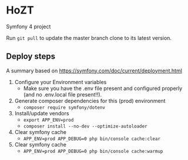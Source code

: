 # HoZT

Symfony 4 project

Run `git pull` to update the master branch clone to its latest version.

## Deploy steps

A summary based on https://symfony.com/doc/current/deployment.html

1. Configure your Environment variables
   * Make sure you have the .env file present and configured properly (and no .env.local file present!!).
1. Generate composer dependencies for this (prod) environment
   * `composer require symfony/dotenv`
1. Install/update vendors
   * `export APP_ENV=prod`
   * `composer install --no-dev --optimize-autoloader`
1. Clear symfony cache
   * `APP_ENV=prod APP_DEBUG=0 php bin/console cache:clear`
1. Clear symfony cache
   * `APP_ENV=prod APP_DEBUG=0 php bin/console cache:warmup`

